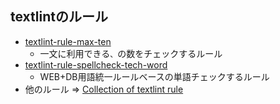 ## textlintのルール

-   [textlint-rule-max-ten](https://github.com/azu/textlint-rule-max-ten)
    -   一文に利用できる`、`の数をチェックするルール
-   [textlint-rule-spellcheck-tech-word](https://github.com/azu/textlint-rule-spellcheck-tech-word)
    -   WEB+DB用語統一ルールベースの単語チェックするルール
-   他のルール => [Collection of textlint rule](https://github.com/azu/textlint/wiki/Collection-of-textlint-rule "Collection of textlint rule · azu/textlint Wiki")
      
